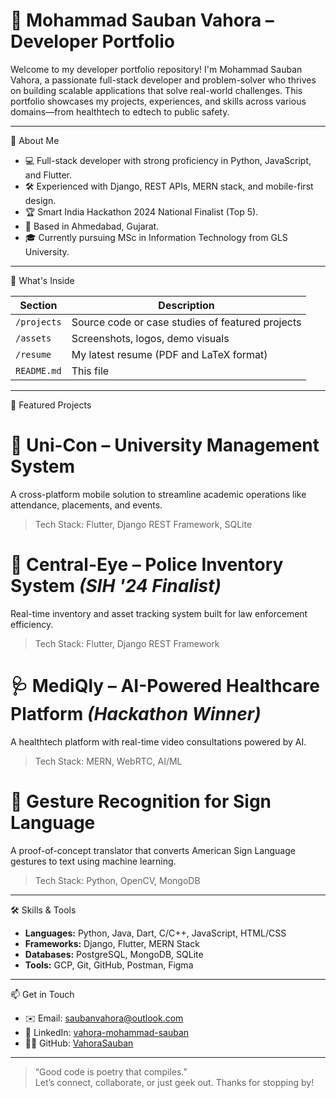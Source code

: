 # 💼 Mohammad Sauban Vahora – Developer Portfolio

Welcome to my developer portfolio repository! I'm Mohammad Sauban Vahora, a passionate full-stack developer and problem-solver who thrives on building scalable applications that solve real-world challenges. This portfolio showcases my projects, experiences, and skills across various domains—from healthtech to edtech to public safety.

---

 🚀 About Me

- 💻 Full-stack developer with strong proficiency in Python, JavaScript, and Flutter.
- 🛠️ Experienced with Django, REST APIs, MERN stack, and mobile-first design.
- 🏆 Smart India Hackathon 2024 National Finalist (Top 5).
- 📍 Based in Ahmedabad, Gujarat.
- 🎓 Currently pursuing MSc in Information Technology from GLS University.

---

 📁 What's Inside

| Section | Description |
|--------|-------------|
| `/projects` | Source code or case studies of featured projects |
| `/assets` | Screenshots, logos, demo visuals |
| `/resume` | My latest resume (PDF and LaTeX format) |
| `README.md` | This file |

---

 🧠 Featured Projects

# 📱 Uni-Con – University Management System
A cross-platform mobile solution to streamline academic operations like attendance, placements, and events.
> Tech Stack: Flutter, Django REST Framework, SQLite

# 👮 Central-Eye – Police Inventory System *(SIH '24 Finalist)*
Real-time inventory and asset tracking system built for law enforcement efficiency.
> Tech Stack: Flutter, Django REST Framework

# 🩺 MediQly – AI-Powered Healthcare Platform *(Hackathon Winner)*
A healthtech platform with real-time video consultations powered by AI.
> Tech Stack: MERN, WebRTC, AI/ML

# 🤟 Gesture Recognition for Sign Language
A proof-of-concept translator that converts American Sign Language gestures to text using machine learning.
> Tech Stack: Python, OpenCV, MongoDB

---

 🛠️ Skills & Tools

- **Languages:** Python, Java, Dart, C/C++, JavaScript, HTML/CSS
- **Frameworks:** Django, Flutter, MERN Stack
- **Databases:** PostgreSQL, MongoDB, SQLite
- **Tools:** GCP, Git, GitHub, Postman, Figma

---

 📫 Get in Touch

- ✉️ Email: [saubanvahora@outlook.com](mailto:saubanvahora@outlook.com)
- 🔗 LinkedIn: [vahora-mohammad-sauban](https://www.linkedin.com/in/vahora-mohammad-sauban)
- 🧑‍💻 GitHub: [VahoraSauban](https://github.com/VahoraSauban)

---

> “Good code is poetry that compiles.”  
Let’s connect, collaborate, or just geek out. Thanks for stopping by!
